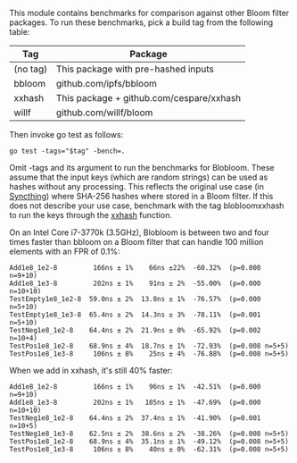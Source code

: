 This module contains benchmarks for comparison against other Bloom filter
packages. To run these benchmarks, pick a build tag from the following table:

| Tag      | Package                                  |
| -------- | ---------------------------------------- |
| (no tag) | This package with pre-hashed inputs      |
| bbloom   | github.com/ipfs/bbloom                   |
| xxhash   | This package + github.com/cespare/xxhash |
| willf    | github.com/willf/bloom                   |

Then invoke go test as follows:

    go test -tags="$tag" -bench=.

Omit -tags and its argument to run the benchmarks for Blobloom. These assume
that the input keys (which are random strings) can be used as hashes without
any processing. This reflects the original use case (in [Syncthing](
https://syncthing.net)) where SHA-256 hashes where stored in a Bloom filter.
If this does not describe your use case, benchmark with the tag blobloomxxhash
to run the keys through the [xxhash](https://github.com/cespare/xxhash)
function.

On an Intel Core i7-3770k (3.5GHz), Blobloom is between two and four times
faster than bbloom on a Bloom filter that can handle 100 million elements with
an FPR of 0.1%:

    Add1e8_1e2-8         166ns ± 1%    66ns ±22%  -60.32%  (p=0.000 n=9+10)
    Add1e8_1e3-8         202ns ± 1%    91ns ± 2%  -55.00%  (p=0.000 n=10+10)
    TestEmpty1e8_1e2-8  59.0ns ± 2%  13.8ns ± 1%  -76.57%  (p=0.000 n=5+10)
    TestEmpty1e8_1e3-8  65.4ns ± 2%  14.3ns ± 3%  -78.11%  (p=0.001 n=5+10)
    TestNeg1e8_1e2-8    64.4ns ± 2%  21.9ns ± 0%  -65.92%  (p=0.002 n=10+4)
    TestPos1e8_1e2-8    68.9ns ± 4%  18.7ns ± 1%  -72.93%  (p=0.008 n=5+5)
    TestPos1e8_1e3-8     106ns ± 8%    25ns ± 4%  -76.88%  (p=0.008 n=5+5)

When we add in xxhash, it's still 40% faster:

    Add1e8_1e2-8         166ns ± 1%    96ns ± 1%  -42.51%  (p=0.000 n=9+10)
    Add1e8_1e3-8         202ns ± 1%   105ns ± 1%  -47.69%  (p=0.000 n=10+10)
    TestNeg1e8_1e2-8    64.4ns ± 2%  37.4ns ± 1%  -41.90%  (p=0.001 n=10+5)
    TestNeg1e8_1e3-8    62.5ns ± 2%  38.6ns ± 2%  -38.26%  (p=0.008 n=5+5)
    TestPos1e8_1e2-8    68.9ns ± 4%  35.1ns ± 1%  -49.12%  (p=0.008 n=5+5)
    TestPos1e8_1e3-8     106ns ± 8%    40ns ± 0%  -62.31%  (p=0.008 n=5+5)

